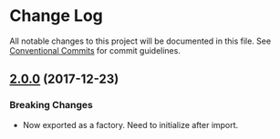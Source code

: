 # Change Log

All notable changes to this project will be documented in this file.
See [Conventional Commits](https://conventionalcommits.org) for commit guidelines.

<a name="2.0.0"></a>
## [2.0.0](https://github.com/anton-rudeshko/teamcity-properties/compare/v1.1.0...v2.0.0) (2017-12-23)

### Breaking Changes

* Now exported as a factory. Need to initialize after import.
